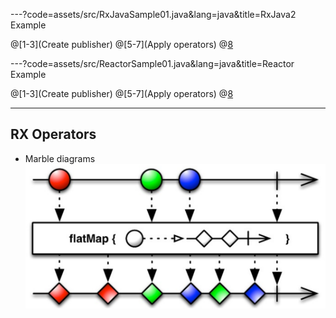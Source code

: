 ---?code=assets/src/RxJavaSample01.java&lang=java&title=RxJava2 Example

@[1-3](Create publisher)
@[5-7](Apply operators)
@[8](Subscribe)

---?code=assets/src/ReactorSample01.java&lang=java&title=Reactor Example

@[1-3](Create publisher)
@[5-7](Apply operators)
@[8](Subscribe)

---
## RX Operators
- Marble diagrams
![Marble diagrams](assets/img/flatmap_marblediagram.png)

